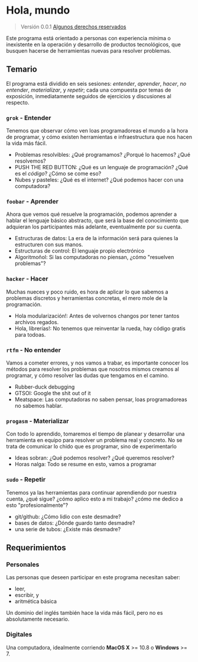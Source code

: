 # Hola, mundo

> Versión 0.0.1
> [Algunos derechos reservados](/LICENSE.md)


Este programa está orientado a personas con experiencia mínima o inexistente en la operación y desarrollo de productos tecnológicos, que busquen hacerse de herramientas nuevas para resolver problemas. 

## Temario
El programa está dividido en seis sesiones: *entender*, *aprender*, *hacer*, *no entender*, *materializar*, y *repetir*; cada una compuesta por temas de exposición, inmediatamente seguidos de ejercicios y discusiones al respecto.

### `grok` - Entender

Tenemos que observar cómo ven loas programadoreas el mundo a la hora de programar, y cómo existen herramientas e infraestructura que nos hacen la vida más fácil.

* Problemas resolvibles: ¿Qué programamos? ¿Porqué lo hacemos? ¿Qué resolvemos?
* PUSH THE RED BUTTON: ¿Qué es un lenguaje de programación? ¿Qué es el *código*? ¿Cómo se come eso?
* Nubes y pasteles: ¿Qué es el internet? ¿Qué podemos hacer con una computadora?

### `foobar` - Aprender

Ahora que vemos qué resuelve la programación, podemos aprender a hablar el lenguaje básico abstracto, que será la base del conocimiento que adquieran los participantes más adelante, eventualmente por su cuenta.

* Estructuras de datos: La era de la información será para quienes la estructuren con sus manos.
* Estructuras de control: El lenguaje propio electrónico
* Algoritmoñol: Si las computadoras no piensan, ¿cómo "resuelven problemas"?

### `hacker` - Hacer

Muchas nueces y poco ruido, es hora de aplicar lo que sabemos a problemas discretos y herramientas concretas, el mero mole de la programación.

* Hola modularización!: Antes de volvernos changos por tener tantos archivos regados.
* Hola, librerías!: No tenemos que reinventar la rueda, hay código gratis para todoas.

### `rtfm` - No entender

Vamos a cometer errores, y nos vamos a trabar, es importante conocer los métodos para resolver los problemas que nosotros mismos creamos al programar, y cómo resolver las dudas que tengamos en el camino.

* Rubber-duck debugging
* GTSOI: Google the shit out of it
* Meatspace: Las computadoras no saben pensar, loas programadoreas no sabemos hablar.

### `progasm` - Materializar

Con todo lo aprendido, tomaremos el tiempo de planear y desarrollar una herramienta en equipo para resolver un problema real y concreto. No se trata de comunicar lo chido que es programar, sino de experimentarlo

* Ideas sobran: ¿Qué podemos resolver? ¿Qué queremos resolver?
* Horas nalga: Todo se resume en esto, vamos a programar

### `sudo` - Repetir

Tenemos ya las herramientas para continuar aprendiendo por nuestra cuenta, ¿qué sigue? ¿cómo aplico esto a mi trabajo? ¿cómo me dedico a esto "profesionalmente"?

* git/github: ¿Cómo lidio con este desmadre?
* bases de datos: ¿Dónde guardo tanto desmadre?
* una serie de tubos: ¿Existe más desmadre?


## Requerimientos

### Personales
Las personas que deseen participar en este programa necesitan saber:

* leer,
* escribir, y
* aritmética básica

Un dominio del inglés también hace la vida más fácil, pero no es absolutamente necesario.

### Digitales

Una computadora, idealmente corriendo **MacOS X** >= 10.8 o **Windows** >= 7.
